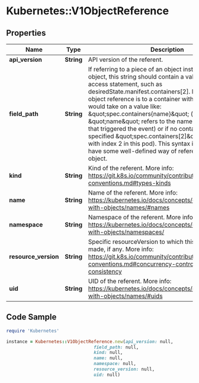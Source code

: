 # Kubernetes::V1ObjectReference

## Properties

Name | Type | Description | Notes
------------ | ------------- | ------------- | -------------
**api_version** | **String** | API version of the referent. | [optional] 
**field_path** | **String** | If referring to a piece of an object instead of an entire object, this string should contain a valid JSON/Go field access statement, such as desiredState.manifest.containers[2]. For example, if the object reference is to a container within a pod, this would take on a value like: \&quot;spec.containers{name}\&quot; (where \&quot;name\&quot; refers to the name of the container that triggered the event) or if no container name is specified \&quot;spec.containers[2]\&quot; (container with index 2 in this pod). This syntax is chosen only to have some well-defined way of referencing a part of an object. | [optional] 
**kind** | **String** | Kind of the referent. More info: https://git.k8s.io/community/contributors/devel/api-conventions.md#types-kinds | [optional] 
**name** | **String** | Name of the referent. More info: https://kubernetes.io/docs/concepts/overview/working-with-objects/names/#names | [optional] 
**namespace** | **String** | Namespace of the referent. More info: https://kubernetes.io/docs/concepts/overview/working-with-objects/namespaces/ | [optional] 
**resource_version** | **String** | Specific resourceVersion to which this reference is made, if any. More info: https://git.k8s.io/community/contributors/devel/api-conventions.md#concurrency-control-and-consistency | [optional] 
**uid** | **String** | UID of the referent. More info: https://kubernetes.io/docs/concepts/overview/working-with-objects/names/#uids | [optional] 

## Code Sample

```ruby
require 'Kubernetes'

instance = Kubernetes::V1ObjectReference.new(api_version: null,
                                 field_path: null,
                                 kind: null,
                                 name: null,
                                 namespace: null,
                                 resource_version: null,
                                 uid: null)
```


